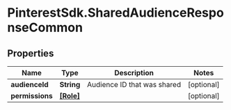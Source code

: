 # PinterestSdk.SharedAudienceResponseCommon

## Properties

Name | Type | Description | Notes
------------ | ------------- | ------------- | -------------
**audienceId** | **String** | Audience ID that was shared | [optional] 
**permissions** | [**[Role]**](Role.md) |  | [optional] 


